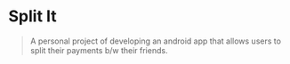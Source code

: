 # Split It
> A personal project of developing an android app that allows users to split their payments b/w their friends.
